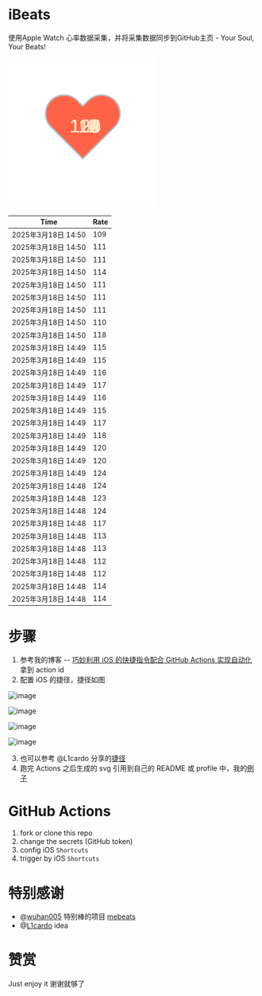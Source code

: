 # iBeats
使用Apple Watch 心率数据采集，并将采集数据同步到GitHub主页 - Your Soul, Your Beats!

![](./files/heart.svg)

<!--START_SECTION:my_heart_rate-->
| Time | Rate | 
 | ---- | ---- | 
| 2025年3月18日 14:50 | 109 |
| 2025年3月18日 14:50 | 111 |
| 2025年3月18日 14:50 | 111 |
| 2025年3月18日 14:50 | 114 |
| 2025年3月18日 14:50 | 111 |
| 2025年3月18日 14:50 | 111 |
| 2025年3月18日 14:50 | 111 |
| 2025年3月18日 14:50 | 110 |
| 2025年3月18日 14:50 | 118 |
| 2025年3月18日 14:49 | 115 |
| 2025年3月18日 14:49 | 115 |
| 2025年3月18日 14:49 | 116 |
| 2025年3月18日 14:49 | 117 |
| 2025年3月18日 14:49 | 116 |
| 2025年3月18日 14:49 | 115 |
| 2025年3月18日 14:49 | 117 |
| 2025年3月18日 14:49 | 118 |
| 2025年3月18日 14:49 | 120 |
| 2025年3月18日 14:49 | 120 |
| 2025年3月18日 14:49 | 124 |
| 2025年3月18日 14:48 | 124 |
| 2025年3月18日 14:48 | 123 |
| 2025年3月18日 14:48 | 124 |
| 2025年3月18日 14:48 | 117 |
| 2025年3月18日 14:48 | 113 |
| 2025年3月18日 14:48 | 113 |
| 2025年3月18日 14:48 | 112 |
| 2025年3月18日 14:48 | 112 |
| 2025年3月18日 14:48 | 114 |
| 2025年3月18日 14:48 | 114 |

<!--END_SECTION:my_heart_rate-->

# 步骤
1. 参考我的博客 -- [巧妙利用 iOS 的快捷指令配合 GitHub Actions 实现自动化](https://github.com/yihong0618/gitblog/issues/198) 拿到 action id
2. 配置 iOS 的捷径，捷径如图

![image](https://user-images.githubusercontent.com/15976103/122154218-0db0b480-ce97-11eb-93bb-5aec07c558dc.png)

![image](https://user-images.githubusercontent.com/15976103/122154236-186b4980-ce97-11eb-8e4b-70551a0391ae.png)

![image](https://user-images.githubusercontent.com/15976103/122154268-2d47dd00-ce97-11eb-902e-3acf292265a9.png)

![image](https://user-images.githubusercontent.com/15976103/122174055-fa144680-ceb4-11eb-9be2-3eb83cd516f7.png)

3. 也可以参考 @L1cardo 分享的[捷径](https://www.icloud.com/shortcuts/6ab6047b459c41ad822ad6b94b1c03d4)
4. 跑完 Actions 之后生成的 svg 引用到自己的 README 或 profile 中，我的[例子](https://github.com/yihong0618) 

# GitHub Actions

1. fork or clone this repo
2. change the secrets (GitHub token)
3. config iOS `Shortcuts` 
4. trigger by iOS `Shortcuts`

# 特别感谢
- @[wuhan005](https://github.com/wuhan005) 特别棒的项目 [mebeats](https://github.com/wuhan005/mebeats)
- @[L1cardo](https://github.com/L1cardo) idea

# 赞赏
Just enjoy it
谢谢就够了
